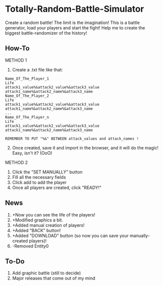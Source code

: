 # Totally-Random-Battle-Simulator
Create a random battle! The limit is the imagination!
This is a battle generator, load your players and start the fight! Help me to create the biggest battle-randomizer of the history!

## How-To

METHOD 1

1. Create a .txt file like that:
```
Name_Of_The_Player_1
Life
attack1_value%&attack2_value%&attack3_value
attack1_name%&attack2_name%&attack3_name
Name_Of_The_Player_2
Life
attack1_value%&attack2_value%&attack3_value
attack1_name%&attack2_name%&attack3_name
...
Name_Of_The_Player_n
Life
attack1_value%&attack2_value%&attack3_value
attack1_name%&attack2_name%&attack3_name
```

```
REMEMBER TO PUT "%&" BETWEEN attack_values and attack_names !
```
2. Once created, save it and import in the browser, and it will do the magic! Easy, isn't it? (OoO)

METHOD 2

1. Click the "SET MANUALLY" button
2. Fill all the necessary fields
3. Click add to add the player
4. Once all players are created, click "READY!"

## News

1. +Now you can see the life of the players!
2. +Modified graphics a bit.
3. +Added manual creation of players!
4. +Added "BACK" button!
5. +Added "DOWNLOAD" button (so now you can save your manually-created players)!
6. -Removed Entity0

## To-Do

1. Add graphic battle (still to decide)
2. Major releases that come out of my mind

